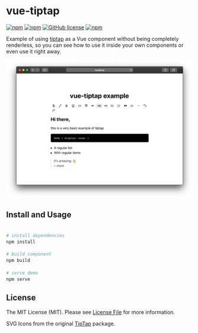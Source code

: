 # vue-tiptap

[![npm](https://img.shields.io/npm/dt/vue-tiptap)](https://www.npmjs.com/package/vue-tiptap)
[![npm](https://img.shields.io/npm/dw/vue-tiptap)](https://www.npmjs.com/package/vue-tiptap)
[![GitHub license](https://img.shields.io/github/license/neverbot/vue-tiptap)](https://github.com/neverbot/vue-tiptap/blob/master/LICENSE.md)
[![npm](https://img.shields.io/npm/v/vue-tiptap)](https://www.npmjs.com/package/vue-tiptap)

Example of using [tiptap](https://github.com/scrumpy/tiptap/) as a Vue component without being completely renderless, so you can see how to use it inside your own components or even use it right away.

![screenshot](./img/screenshot.png)

## Install and Usage

```bash

# install dependencies
npm install

# build component
npm build

# serve demo
npm serve
```

## License

The MIT License (MIT). Please see [License File](LICENSE.md) for more information.

SVG Icons from the original [TipTap](https://github.com/scrumpy/tiptap/) package.
